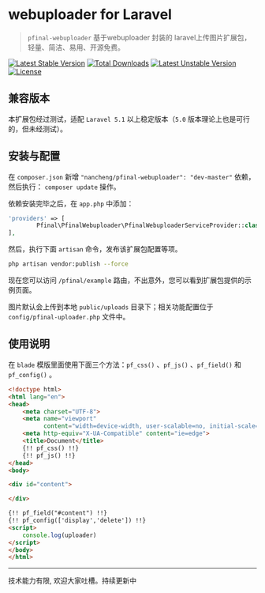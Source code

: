 # webuploader for Laravel

> `pfinal-webuploader` 基于webuploader 封装的 laravel上传图片扩展包， 轻量、简洁、易用、开源免费。

[![Latest Stable Version](https://poser.pugx.org/nancheng/pfinal-webuploader/v/stable)](https://packagist.org/packages/nancheng/pfinal-webuploader)
[![Total Downloads](https://poser.pugx.org/nancheng/pfinal-webuploader/downloads)](https://packagist.org/packages/nancheng/pfinal-webuploader)
[![Latest Unstable Version](https://poser.pugx.org/nancheng/pfinal-webuploader/v/unstable)](https://packagist.org/packages/nancheng/pfinal-webuploader)
[![License](https://poser.pugx.org/nancheng/pfinal-webuploader/license)](https://packagist.org/packages/nancheng/pfinal-webuploader)

## 兼容版本

本扩展包经过测试，适配 `Laravel 5.1` 以上稳定版本（`5.0` 版本理论上也是可行的，但未经测试）。

## 安装与配置

在 `composer.json` 新增 `"nancheng/pfinal-webuploader": "dev-master"` 依赖，然后执行： `composer update` 操作。

依赖安装完毕之后，在 `app.php` 中添加：

```php
'providers' => [
        Pfinal\PfinalWebuploader\PfinalWebuploaderServiceProvider::class,
],
```

然后，执行下面 `artisan` 命令，发布该扩展包配置等项。

```bash
php artisan vendor:publish --force
```

现在您可以访问 `/pfinal/example` 路由，不出意外，您可以看到扩展包提供的示例页面。

图片默认会上传到本地 `public/uploads` 目录下；相关功能配置位于 `config/pfinal-uploader.php` 文件中。

## 使用说明

在 `blade` 模版里面使用下面三个方法：`pf_css()` 、`pf_js()` 、`pf_field()` 和 `pf_config()` 。

```html
<!doctype html>
<html lang="en">
<head>
    <meta charset="UTF-8">
    <meta name="viewport"
          content="width=device-width, user-scalable=no, initial-scale=1.0, maximum-scale=1.0, minimum-scale=1.0">
    <meta http-equiv="X-UA-Compatible" content="ie=edge">
    <title>Document</title>
    {!! pf_css() !!}
    {!! pf_js() !!}
</head>
<body>

<div id="content">

</div>

{!! pf_field("#content") !!}
{!! pf_config(['display','delete']) !!}
<script>
    console.log(uploader)
</script>
</body>
</html>

```

----
技术能力有限, 欢迎大家吐槽。持续更新中
